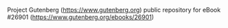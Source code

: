 Project Gutenberg (https://www.gutenberg.org) public repository for eBook #26901 (https://www.gutenberg.org/ebooks/26901)
